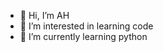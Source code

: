 - 👋 Hi, I’m AH
- 👀 I’m interested in learning code
- 🌱 I’m currently learning python

<!---
hmt303/hmt303 is a ✨ special ✨ repository because its `README.md` (this file) appears on your GitHub profile.
You can click the Preview link to take a look at your changes.
--->
